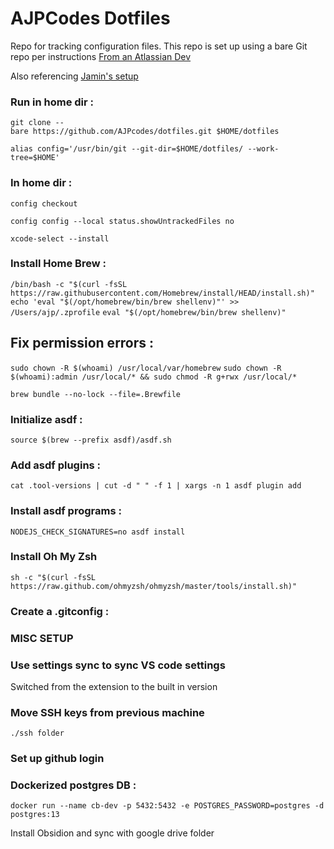 # AJPCodes Dotfiles

Repo for tracking configuration files.
This repo is set up using a bare Git repo per instructions [From an Atlassian Dev](https://www.atlassian.com/git/tutorials/dotfiles)

Also referencing [Jamin's setup](https://github.com/jaminthorns/environment)

### Run in home dir :
`git clone --bare https://github.com/AJPcodes/dotfiles.git $HOME/dotfiles`

`alias config='/usr/bin/git --git-dir=$HOME/dotfiles/ --work-tree=$HOME'`

### In home dir :
`config checkout`

`config config --local status.showUntrackedFiles no`

`xcode-select --install`

### Install Home Brew :
`/bin/bash -c "$(curl -fsSL https://raw.githubusercontent.com/Homebrew/install/HEAD/install.sh)"`
`echo 'eval "$(/opt/homebrew/bin/brew shellenv)"' >> /Users/ajp/.zprofile`
`eval "$(/opt/homebrew/bin/brew shellenv)"`

## Fix permission errors  :
`sudo chown -R $(whoami) /usr/local/var/homebrew`
`sudo chown -R $(whoami):admin /usr/local/* && sudo chmod -R g+rwx /usr/local/*`

`brew bundle --no-lock --file=.Brewfile`

### Initialize asdf :
`source $(brew --prefix asdf)/asdf.sh`

### Add asdf plugins :
`cat .tool-versions | cut -d " " -f 1 | xargs -n 1 asdf plugin add`

### Install asdf programs :
`NODEJS_CHECK_SIGNATURES=no asdf install`

### Install Oh My Zsh
`sh -c "$(curl -fsSL https://raw.github.com/ohmyzsh/ohmyzsh/master/tools/install.sh)"`

<!-- ### Install global Yarn packages :
`yarn global add` -->

### Create a .gitconfig :
<!-- 
#install fisher and packages
`fish -c "curl -sL https://git.io/fisher | source && fisher update"`

### get fish path :
`fish=$(command -v fish)`

### Add fish to shells :
`grep -q $fish /etc/shells || echo $fish | sudo tee -a /etc/shells`

### Change to fish  :
`test $SHELL = $fish || chsh -d $fish` -->


### MISC SETUP
### Use settings sync to sync VS code settings
Switched from the extension to the built in version

### Move SSH keys from previous machine
`./ssh folder`

### Set up github login

### Dockerized postgres DB :
`docker run --name cb-dev -p 5432:5432 -e POSTGRES_PASSWORD=postgres -d postgres:13`


Install Obsidion and sync with google drive folder
